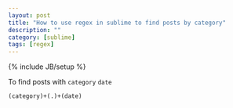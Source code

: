 ```yaml
---
layout: post
title: "How to use regex in sublime to find posts by category"
description: ""
category: [sublime]
tags: [regex]
---
```

{% include JB/setup %}

To find posts with `category` `date`

    (category)+(.)+(date)

